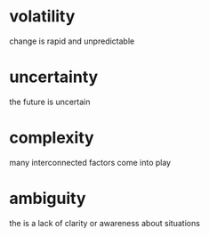 # volatility
change is rapid and unpredictable
# uncertainty
the future is uncertain
# complexity
many interconnected factors come into play
# ambiguity
the is a lack of clarity or awareness about situations

